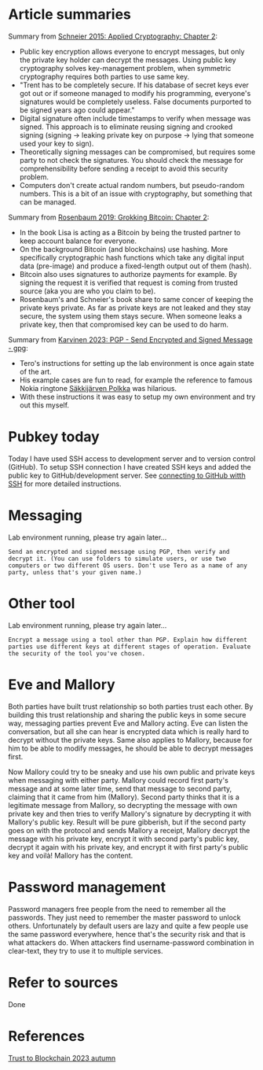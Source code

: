 # Article summaries
Summary from [Schneier 2015: Applied Cryptography: Chapter 2](https://learning.oreilly.com/library/view/applied-cryptography-protocols/9781119096726/10_chap02.html#chap02-sec005):
- Public key encryption allows everyone to encrypt messages, but only the private key holder can decrypt the messages. Using public key cryptography solves key-management problem, when symmetric cryptography requires both parties to use same key.
- "Trent has to be completely secure. If his database of secret keys ever got out or if someone managed to modify his programming, everyone's signatures would be completely useless. False documents purported to be signed years ago could appear."
- Digital signature often include timestamps to verify when message was signed. This approach is to eliminate reusing signing and crooked signing (signing -> leaking private key on purpose -> lying that someone used your key to sign).
- Theoretically signing messages can be compromised, but requires some party to not check the signatures. You should check the message for comprehensibility before sending a receipt to avoid this security problem.
- Computers don't create actual random numbers, but pseudo-random numbers. This is a bit of an issue with cryptography, but something that can be managed.

Summary from [Rosenbaum 2019: Grokking Bitcoin: Chapter 2](https://learning.oreilly.com/library/view/grokking-bitcoin/9781617294648/OEBPS/Text/kindle_split_011.html#ch02lev1sec1):
- In the book Lisa is acting as a Bitcoin by being the trusted partner to keep account balance for everyone.
- On the background Bitcoin (and blockchains) use hashing. More specifically cryptographic hash functions which take any digital input data (pre-image) and produce a fixed-length output out of them (hash).
- Bitcoin also uses signatures to authorize payments for example. By signing the request it is verified that request is coming from trusted source (aka you are who you claim to be).
- Rosenbaum's and Schneier's book share to same concer of keeping the private keys private. As far as private keys are not leaked and they stay secure, the system using them stays secure. When someone leaks a private key, then that compromised key can be used to do harm.

Summary from [Karvinen 2023: PGP - Send Encrypted and Signed Message - gpg](https://terokarvinen.com/2023/pgp-encrypt-sign-verify/):
- Tero's instructions for setting up the lab environment is once again state of the art.
- His example cases are fun to read, for example the reference to famous Nokia ringtone [Säkkijärven Polkka](https://www.youtube.com/watch?v=jvFMtMAxGSw) was hilarious.
- With these instructions it was easy to setup my own environment and try out this myself.

# Pubkey today
Today I have used SSH access to development server and to version control (GitHub). To setup SSH connection I have created SSH keys and added the public key to GitHub/development server. See [connecting to GitHub witth SSH](https://docs.github.com/en/authentication/connecting-to-github-with-ssh) for more detailed instructions.

# Messaging
Lab environment running, please try again later...
```
Send an encrypted and signed message using PGP, then verify and decrypt it. (You can use folders to simulate users, or use two computers or two different OS users. Don't use Tero as a name of any party, unless that's your given name.)
```

# Other tool
Lab environment running, please try again later...
```
Encrypt a message using a tool other than PGP. Explain how different parties use different keys at different stages of operation. Evaluate the security of the tool you've chosen.
```

# Eve and Mallory
Both parties have built trust relationship so both parties trust each other. By building this trust relationship and sharing the public keys in some secure way, messaging parties prevent Eve and Mallory acting. Eve can listen the conversation, but all she
can hear is encrypted data which is really hard to decrypt without the private keys. Same also applies to Mallory, because for him to be able to modify messages, he should be able to decrypt messages first.

Now Mallory could try to be sneaky and use his own public and private keys when messaging with either party. Mallory could record first party's message and at some later time, send that message to second party, claiming that it came from him (Mallory).
Second party thinks that it is a legitimate message from Mallory, so decrypting the message with own private key and then tries to verify Mallory's signature by decrypting it with Mallory's public key. Result will be pure gibberish,
but if the second party goes on with the protocol and sends Mallory a receipt, Mallory decrypt the message with his private key, encrypt it with second party's public key, decrypt it again with his private key, and encrypt it with first party's public key and voilà! Mallory has the content.

# Password management
Password managers free people from the need to remember all the passwords. They just need to remember the master password to unlock others. Unfortunately by default users are lazy and quite a few people use the same password everywhere, hence that's the security risk and that is what attackers do. When attackers find username-password combination in clear-text, they try to use it to multiple services.

# Refer to sources
Done

# References
[Trust to Blockchain 2023 autumn](https://terokarvinen.com/2023/trust-to-blockchain/)
